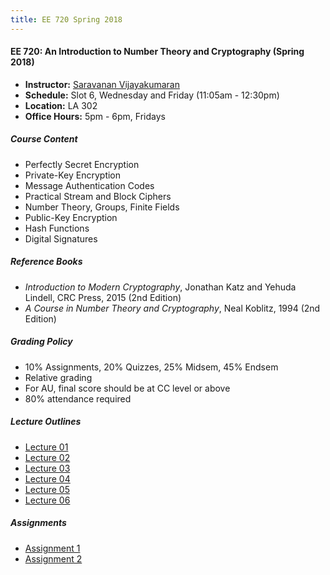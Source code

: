 ```yaml
---
title: EE 720 Spring 2018
---
```


#### EE 720: An Introduction to Number Theory and Cryptography (Spring 2018)
  - **Instructor:** [Saravanan Vijayakumaran](http://www.ee.iitb.ac.in/~sarva)
  - **Schedule:** Slot 6, Wednesday and Friday (11:05am - 12:30pm) 
  - **Location:** LA 302
  - **Office Hours:** 5pm - 6pm, Fridays

##### Course Content
  - Perfectly Secret Encryption
  - Private-Key Encryption
  - Message Authentication Codes
  - Practical Stream and Block Ciphers
  - Number Theory, Groups, Finite Fields
  - Public-Key Encryption
  - Hash Functions
  - Digital Signatures

##### Reference Books
  - *Introduction to Modern Cryptography*, Jonathan Katz and Yehuda Lindell, CRC Press, 2015 (2nd Edition)
  - *A Course in Number Theory and Cryptography*, Neal Koblitz, 1994 (2nd Edition)

##### Grading Policy
  - 10% Assignments, 20% Quizzes, 25% Midsem, 45% Endsem
  - Relative grading
  - For AU, final score should be at CC level or above
  - 80% attendance required

##### Lecture Outlines
  - [Lecture 01](/courses/EE720/2018/notes/lecture-01.pdf)
  - [Lecture 02](/courses/EE720/2018/notes/lecture-02.pdf)
  - [Lecture 03](/courses/EE720/2018/notes/lecture-03.pdf)
  - [Lecture 04](/courses/EE720/2018/notes/lecture-04.pdf)
  - [Lecture 05](/courses/EE720/2018/notes/lecture-05.pdf)
  - [Lecture 06](/courses/EE720/2018/notes/lecture-06.pdf)

##### Assignments
  - [Assignment 1](/courses/EE720/2018/assignments/assignment1.pdf)
  - [Assignment 2](/courses/EE720/2018/assignments/assignment2.pdf)
